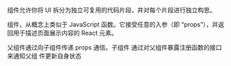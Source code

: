 组件允许你将 UI 拆分为独⽴可复⽤的代码⽚段，并对每个⽚段进⾏独⽴构思。

组件，从概念上类似于 JavaScript 函数。它接受任意的⼊参（即 “props”），并返回⽤于描述⻚⾯展示内容的 React 元素。

⽗组件通过向⼦组件传递 props 通信。⼦组件 通过对⽗组件暴露注册函数的接⼝来通知⽗组 件更新⾃身状态

